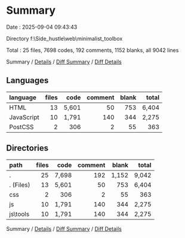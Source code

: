 # Summary

Date : 2025-09-04 09:43:43

Directory f:\\Side_hustle\\web\\minimalist_toolbox

Total : 25 files,  7698 codes, 192 comments, 1152 blanks, all 9042 lines

Summary / [Details](details.md) / [Diff Summary](diff.md) / [Diff Details](diff-details.md)

## Languages
| language | files | code | comment | blank | total |
| :--- | ---: | ---: | ---: | ---: | ---: |
| HTML | 13 | 5,601 | 50 | 753 | 6,404 |
| JavaScript | 10 | 1,791 | 140 | 344 | 2,275 |
| PostCSS | 2 | 306 | 2 | 55 | 363 |

## Directories
| path | files | code | comment | blank | total |
| :--- | ---: | ---: | ---: | ---: | ---: |
| . | 25 | 7,698 | 192 | 1,152 | 9,042 |
| . (Files) | 13 | 5,601 | 50 | 753 | 6,404 |
| css | 2 | 306 | 2 | 55 | 363 |
| js | 10 | 1,791 | 140 | 344 | 2,275 |
| js\\tools | 10 | 1,791 | 140 | 344 | 2,275 |

Summary / [Details](details.md) / [Diff Summary](diff.md) / [Diff Details](diff-details.md)